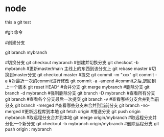 # node
this a git test


#git 命令

#创建分支  

git branch mybranch  

#切换分支
git checkout mybranch
#创建并切换分支
git checkout -b mybranch
#更新master/main 主线上的东西到该分支上
git rebase master
#切换到master分支
git checkout master
#提交
git commit -m "xxx"
git commit -a
#对最近一次的commit进行修改
git commit -a -amend
#commit之后,退回到上一个版本
git reset HEAD^
#合并分支
git merge mybranch
#删除分支
git branch -d mybranch
#强制删除分支
git branch -D mybranch
#查看所有分支
git branch
#查看各个分支最后一次提交
git branch -v
#查看哪些分支合并到当前分支
git branch -merged
#查看哪些分支未合并到当前分支
git branch -no-merged
#更新远程库到本地
git fetch origin
#推送分支
git push origin mybranch
#取远程分支合并到本地
git merge origin/mybranch
#取远程分支并分化一个新分支
git checkout -b mybranch origin/mybranch
#删除远程分支
git push origin : mybranch

